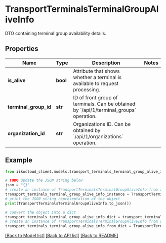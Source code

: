 # TransportTerminalsTerminalGroupAliveInfo

DTO containing terminal group availability details.

## Properties

Name | Type | Description | Notes
------------ | ------------- | ------------- | -------------
**is_alive** | **bool** | Attribute that shows whether a terminal is available to request processing. | 
**terminal_group_id** | **str** | ID of front group of terminals.                Can be obtained by &#x60;/api/1/terminal_groups&#x60; operation. | 
**organization_id** | **str** | Organizations ID.                Can be obtained by &#x60;/api/1/organizations&#x60; operation. | 

## Example

```python
from iikocloud_client.models.transport_terminals_terminal_group_alive_info import TransportTerminalsTerminalGroupAliveInfo

# TODO update the JSON string below
json = "{}"
# create an instance of TransportTerminalsTerminalGroupAliveInfo from a JSON string
transport_terminals_terminal_group_alive_info_instance = TransportTerminalsTerminalGroupAliveInfo.from_json(json)
# print the JSON string representation of the object
print(TransportTerminalsTerminalGroupAliveInfo.to_json())

# convert the object into a dict
transport_terminals_terminal_group_alive_info_dict = transport_terminals_terminal_group_alive_info_instance.to_dict()
# create an instance of TransportTerminalsTerminalGroupAliveInfo from a dict
transport_terminals_terminal_group_alive_info_from_dict = TransportTerminalsTerminalGroupAliveInfo.from_dict(transport_terminals_terminal_group_alive_info_dict)
```
[[Back to Model list]](../README.md#documentation-for-models) [[Back to API list]](../README.md#documentation-for-api-endpoints) [[Back to README]](../README.md)


